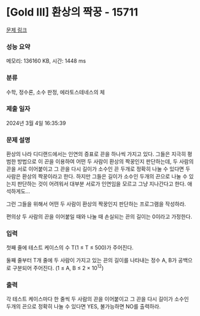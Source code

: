# [Gold III] 환상의 짝꿍 - 15711 

[문제 링크](https://www.acmicpc.net/problem/15711) 

### 성능 요약

메모리: 136160 KB, 시간: 1448 ms

### 분류

수학, 정수론, 소수 판정, 에라토스테네스의 체

### 제출 일자

2024년 3월 4일 16:35:39

### 문제 설명

<p>환상의 나라 디디랜드에서는 인연의 증표로 끈을 하나씩 가지고 있다. 그들은 지극히 평범한 방법으로 이 끈을 이용하여 어떤 두 사람이 환상의 짝꿍인지 판단하는데, 두 사람의 끈을 서로 이어붙이고 그 끈을 다시 길이가 소수인 끈 두개로 정확히 나눌 수 있다면 두 사람은 환상의 짝꿍이라고 한다. 하지만 그들은 길이가 소수인 두개의 끈으로 나눌 수 있는지 판단하는 것이 어려워서 대부분 서로가 인연임을 모르고 그냥 지나간다고 한다. 애석하게도...</p>

<p>그런 그들을 위해서 어떤 두 사람이 환상의 짝꿍인지 판단하는 프로그램을 작성하라.</p>

<p>편의상 두 사람의 끈을 이어붙일 때와 나눌 때 손실되는 끈의 길이는 0이라고 가정한다.</p>

### 입력 

 <p>첫째 줄에 테스트 케이스의 수 T(1 ≤ T ≤ 500)가 주어진다.</p>

<p>둘째 줄부터 T개 줄에 두 사람이 가지고 있는 끈의 길이를 나타내는 정수 A, B가 공백으로 구분되어 주어진다. (1 ≤ A, B ≤ 2 × 10<sup>12</sup>)</p>

### 출력 

 <p>각 테스트 케이스마다 한 줄씩 두 사람의 끈을 이어붙이고 그 끈을 다시 길이가 소수인 두개의 끈으로 정확히 나눌 수 있다면 YES, 불가능하면 NO를 출력하라.</p>

